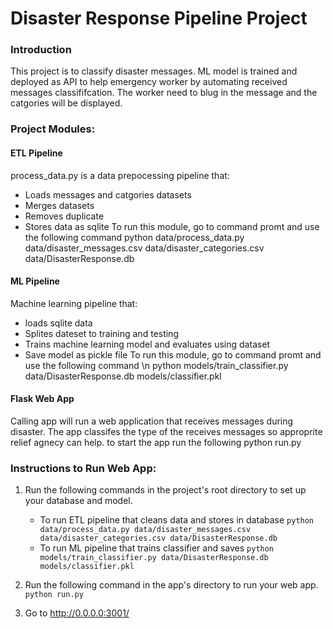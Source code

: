 # Disaster Response Pipeline Project
### Introduction

This project is to classify disaster messages. ML model is trained and deployed as API to help emergency worker by automating received messages classififcation. The worker need to blug in the message and the catgories will be displayed. 

### Project Modules:
#### ETL Pipeline
process_data.py is a data prepocessing pipeline that:
- Loads messages and catgories datasets
- Merges datasets
- Removes duplicate
- Stores data as sqlite 
To run this module, go to command promt and use the following command
    python data/process_data.py data/disaster_messages.csv data/disaster_categories.csv data/DisasterResponse.db

#### ML Pipeline
Machine learning pipeline that:
- loads sqlite data
- Splites dateset to training and testing
- Trains machine learning model and evaluates using dataset
- Save model as pickle file
To run this module, go to command promt and use the following command \n
    python models/train_classifier.py data/DisasterResponse.db models/classifier.pkl


#### Flask Web App
Calling app will run a web application that receives messages during disaster. The app classifes the type of the receives messages so approprite relief agnecy can help. to start the app run the following
    python run.py

### Instructions to Run Web App:
1. Run the following commands in the project's root directory to set up your database and model.

    - To run ETL pipeline that cleans data and stores in database
        `python data/process_data.py data/disaster_messages.csv data/disaster_categories.csv data/DisasterResponse.db`
    - To run ML pipeline that trains classifier and saves
        `python models/train_classifier.py data/DisasterResponse.db models/classifier.pkl`

2. Run the following command in the app's directory to run your web app.
    `python run.py`

3. Go to http://0.0.0.0:3001/
